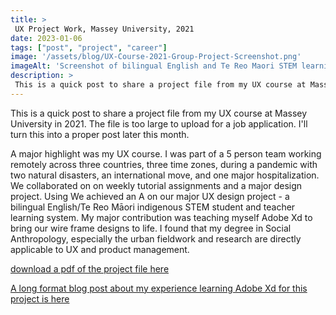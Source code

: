 ```yaml
---
title: >
 UX Project Work, Massey University, 2021
date: 2023-01-06
tags: ["post", "project", "career"]
image: '/assets/blog/UX-Course-2021-Group-Project-Screenshot.png'
imageAlt: 'Screenshot of bilingual English and Te Reo Maori STEM learning website.'
description: >
 This is a quick post to share a project file from my UX course at Massey University in 2021. The file is too large to upload for a job application. I'll turn this into a proper post later this month.
---
```


This is a quick post to share a project file from my UX course at Massey University in 2021. The file is too large to upload for a job application. I'll turn this into a proper post later this month.

A major highlight was my UX course. I was part of a 5 person team working remotely across three countries, three time zones, during a pandemic with two natural disasters, an international move, and one major hospitalization. We collaborated on on weekly tutorial assignments and a major design project. Using We achieved an A on our major UX design project - a bilingual English/Te Reo Māori indigenous STEM student and teacher learning system. My major contribution was teaching myself Adobe Xd to bring our wire frame designs to life. I found that my degree in Social Anthropology, especially the urban fieldwork and research are directly applicable to UX and product management.

[download a pdf of the project file here](https://github.com/GingerKiwi/gingerkiwi-blog-2023/blob/main/src/assets/2021.04.31_FINAL-LOW-FI-PROTOTYPE-MasseyUni-158.359UX-Group07-Xd-DesignWk-by-LizMcCready.pdf)

[A long format blog post about my experience learning Adobe Xd for this project is here](https://gingerkiwi.blog/blog/2021-05-27-how-having-surgery-for-a-hole-in-my-retina-led-to-teaching-myself-adobe-xd-yesterday/)
